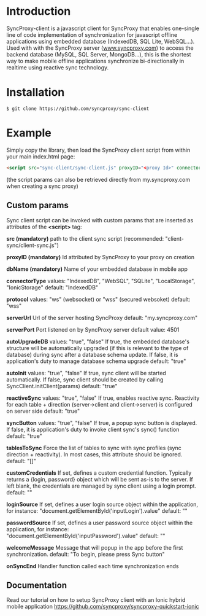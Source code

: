 
# Introduction
SyncProxy-client is a javascript client for SyncProxy that enables one-single line of code implementation of synchronization for javascript offline applications using embedded database (IndexedDB, SQL Lite, WebSQL...). Used with with the SyncProxy server (www.syncproxy.com) to access the backend database (MySQL, SQL Server, MongoDB...), this is the shortest way to make mobile offline applications synchronize bi-directionally in realtime using reactive sync technology.

# Installation
```
$ git clone https://github.com/syncproxy/sync-client
```
# Example
Simply copy the library, then load the SyncProxy client script from within your main index.html page:

```html
<script src="sync-client/sync-client.js" proxyID="<proxy Id>" connectorType="IndexedDB or WebSQL or SQLite or IonicStorage" dbName="your client db name"></script> 
```

(the script params can also be retrieved directly from my.syncproxy.com when creating a sync proxy)

## Custom params
Sync client script can be invoked with custom params that are inserted as attributes of the **&lt;script&gt;** tag:

**src (mandatory)**
path to the client sync script (recommended: "client-sync/client-sync.js")

**proxyID (mandatory)**
Id attributed by SyncProxy to  your proxy on creation

**dbName (mandatory)**
Name of your embedded database in mobile app

**connectorType**
values: "IndexedDB", "WebSQL", "SQLite", "LocalStorage", "IonicStorage"
default: "IndexedDB"

**protocol**
values: "ws" (websocket) or "wss" (secured websoket)
default: "wss"

**serverUrl**
Url of the server hosting SyncProxy
default: "my.syncproxy.com"

**serverPort**
Port listened on by SyncProxy server
default value: 4501

**autoUpgradeDB**
values: "true", "false"
If true, the embedded database's structure will be automatically upgraded (if this is relevant to the type of database) during sync after a database schema update.
If false, it is application's duty to manage database schema upgrade
default: "true"

**autoInit**
values: "true", "false"
If true, sync client will be started automatically. If false, sync client should be created by calling SyncClient.initClient(params)
default: "true"

**reactiveSync**
values: "true", "false"
If true, enables reactive sync. Reactivity for each table + direction (server->client and client->server) is configured on server side
default: "true"

**syncButton**
values: "true", "false"
If true, a popup sync button is displayed. If false, it is application's duty to invoke client sync's sync() function
default: "true"

**tablesToSync**
Force the list of tables to sync with sync profiles (sync direction + reactivity). In most cases, this attribute should be ignored.
default: "[]"

**customCredentials**
If set, defines a custom credential function. Typically returns a {login, password} object which will be sent as-is to the server. If left blank, the credentials are managed by sync client using a login prompt.
default: ""

**loginSource**
If set, defines a user login source object within the application, for instance: "document.getElementById('inputLogin').value"
default: ""

**passwordSource**
If set, defines a user password source object within the application, for instance: "document.getElementById('inputPassword').value"
default: ""

**welcomeMessage**
Message that will popup in the app before the first synchronization.
default: "To begin, please press Sync button"

**onSyncEnd**
Handler function called each time synchronization ends

## Documentation
Read our tutorial on how to setup SyncProxy client with an Ionic hybrid mobile application
https://github.com/syncproxy/syncproxy-quickstart-ionic
